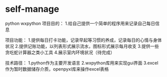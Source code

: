 # self-manage
python wxpython
项目目的：
1.给自己提供一个简单的程序用来记录自己每日信息

项目功能：
1.提供每日打卡功能，记录早起等习惯的养成，记录每日的心情与身体状况
2.提供记账功能，以列表形式展示流水，图标形式展示每月收支
3.提供一些贪吃蛇计算器之类小工具
4.展示室内环境状况（待完成）


技术路径：
1.python作为主要开发语言
2.wxpython库用来实现gui界面
3.excel作为暂时数据储存介质，openpyxl库来操作excel表格

